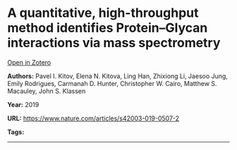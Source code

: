 # A quantitative, high-throughput method identifies Protein–Glycan interactions via mass spectrometry
[Open in Zotero](zotero://select/items/@KitovEtAl_2019)

**Authors:** Pavel I. Kitov, Elena N. Kitova, Ling Han, Zhixiong Li, Jaesoo Jung, Emily Rodrigues, Carmanah D. Hunter, Christopher W. Cairo, Matthew S. Macauley, John S. Klassen

**Year:** 2019

**URL:** https://www.nature.com/articles/s42003-019-0507-2

**Tags:**

---